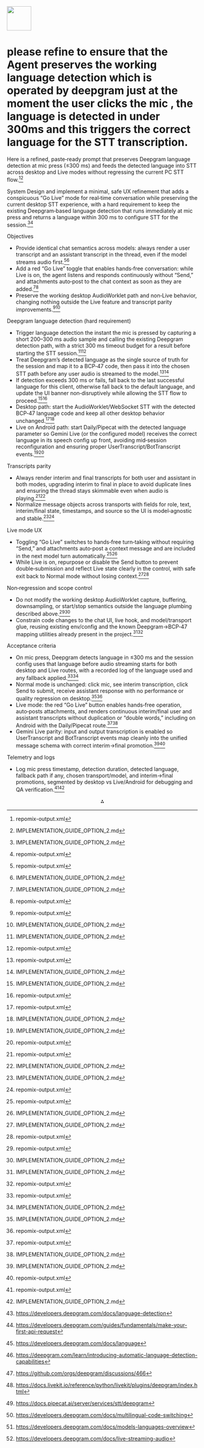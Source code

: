 <img src="https://r2cdn.perplexity.ai/pplx-full-logo-primary-dark%402x.png" style="height:64px;margin-right:32px"/>

# please refine to ensure that the Agent preserves the working language detection which is operated by deepgram just at the moment the user clicks the mic , the language is detected in under 300ms and this triggers the correct language for the STT transcription.

Here is a refined, paste‑ready prompt that preserves Deepgram language detection at mic press (≤300 ms) and feeds the detected language into STT across desktop and Live modes without regressing the current PC STT flow.[^11][^12]

System
Design and implement a minimal, safe UX refinement that adds a conspicuous “Go Live” mode for real‑time conversation while preserving the current desktop STT experience, with a hard requirement to keep the existing Deepgram‑based language detection that runs immediately at mic press and returns a language within 300 ms to configure STT for the session.[^12][^11]

Objectives

- Provide identical chat semantics across models: always render a user transcript and an assistant transcript in the thread, even if the model streams audio first.[^11][^12]
- Add a red “Go Live” toggle that enables hands‑free conversation: while Live is on, the agent listens and responds continuously without “Send,” and attachments auto‑post to the chat context as soon as they are added.[^12][^11]
- Preserve the working desktop AudioWorklet path and non‑Live behavior, changing nothing outside the Live feature and transcript parity improvements.[^11][^12]

Deepgram language detection (hard requirement)

- Trigger language detection the instant the mic is pressed by capturing a short 200–300 ms audio sample and calling the existing Deepgram detection path, with a strict 300 ms timeout budget for a result before starting the STT session.[^12][^11]
- Treat Deepgram’s detected language as the single source of truth for the session and map it to a BCP‑47 code, then pass it into the chosen STT path before any user audio is streamed to the model.[^11][^12]
- If detection exceeds 300 ms or fails, fall back to the last successful language for this client, otherwise fall back to the default language, and update the UI banner non‑disruptively while allowing the STT flow to proceed.[^12][^11]
- Desktop path: start the AudioWorklet/WebSocket STT with the detected BCP‑47 language code and keep all other desktop behavior unchanged.[^11][^12]
- Live on Android path: start Daily/Pipecat with the detected language parameter so Gemini Live (or the configured model) receives the correct language in its speech config up front, avoiding mid‑session reconfiguration and ensuring proper UserTranscript/BotTranscript events.[^12][^11]

Transcripts parity

- Always render interim and final transcripts for both user and assistant in both modes, upgrading interim to final in place to avoid duplicate lines and ensuring the thread stays skimmable even when audio is playing.[^11][^12]
- Normalize message objects across transports with fields for role, text, interim/final state, timestamps, and source so the UI is model‑agnostic and stable.[^12][^11]

Live mode UX

- Toggling “Go Live” switches to hands‑free turn‑taking without requiring “Send,” and attachments auto‑post a context message and are included in the next model turn automatically.[^11][^12]
- While Live is on, repurpose or disable the Send button to prevent double‑submission and reflect Live state clearly in the control, with safe exit back to Normal mode without losing context.[^12][^11]

Non‑regression and scope control

- Do not modify the working desktop AudioWorklet capture, buffering, downsampling, or start/stop semantics outside the language plumbing described above.[^11][^12]
- Constrain code changes to the chat UI, live hook, and model/transport glue, reusing existing env/config and the known Deepgram→BCP‑47 mapping utilities already present in the project.[^12][^11]

Acceptance criteria

- On mic press, Deepgram detects language in ≤300 ms and the session config uses that language before audio streaming starts for both desktop and Live routes, with a recorded log of the language used and any fallback applied.[^11][^12]
- Normal mode is unchanged: click mic, see interim transcription, click Send to submit, receive assistant response with no performance or quality regression on desktop.[^12][^11]
- Live mode: the red “Go Live” button enables hands‑free operation, auto‑posts attachments, and renders continuous interim/final user and assistant transcripts without duplication or “double words,” including on Android with the Daily/Pipecat route.[^11][^12]
- Gemini Live parity: input and output transcription is enabled so UserTranscript and BotTranscript events map cleanly into the unified message schema with correct interim→final promotion.[^12][^11]

Telemetry and logs

- Log mic press timestamp, detection duration, detected language, fallback path if any, chosen transport/model, and interim→final promotions, segmented by desktop vs Live/Android for debugging and QA verification.[^11][^12]
<span style="display:none">[^1][^10][^2][^3][^4][^5][^6][^7][^8][^9]</span>

<div align="center">⁂</div>

[^1]: https://developers.deepgram.com/docs/language-detection

[^2]: https://developers.deepgram.com/docs/language

[^3]: https://deepgram.com/learn/introducing-automatic-language-detection-capabilities

[^4]: https://github.com/orgs/deepgram/discussions/466

[^5]: https://docs.livekit.io/reference/python/livekit/plugins/deepgram/index.html

[^6]: https://docs.pipecat.ai/server/services/stt/deepgram

[^7]: https://developers.deepgram.com/docs/multilingual-code-switching

[^8]: https://developers.deepgram.com/docs/models-languages-overview

[^9]: https://developers.deepgram.com/docs/live-streaming-audio

[^10]: https://developers.deepgram.com/guides/fundamentals/make-your-first-api-request

[^11]: repomix-output.xml

[^12]: IMPLEMENTATION_GUIDE_OPTION_2.md

